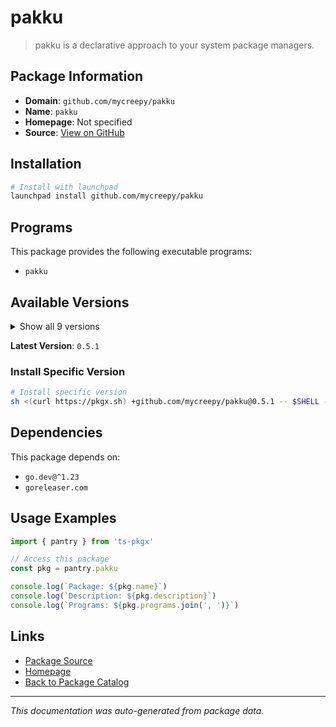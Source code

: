 # pakku

> pakku is a declarative approach to your system package managers.

## Package Information

- **Domain**: `github.com/mycreepy/pakku`
- **Name**: `pakku`
- **Homepage**: Not specified
- **Source**: [View on GitHub](https://github.com/pkgxdev/pantry/tree/main/projects/github.com/mycreepy/pakku/package.yml)

## Installation

```bash
# Install with launchpad
launchpad install github.com/mycreepy/pakku
```

## Programs

This package provides the following executable programs:

- `pakku`

## Available Versions

<details>
<summary>Show all 9 versions</summary>

- `0.5.1`, `0.5.0`, `0.4.2`, `0.4.1`, `0.4.0`
- `0.3.1`, `0.3.0`, `0.2.0`, `0.1.0`

</details>

**Latest Version**: `0.5.1`

### Install Specific Version

```bash
# Install specific version
sh <(curl https://pkgx.sh) +github.com/mycreepy/pakku@0.5.1 -- $SHELL -i
```

## Dependencies

This package depends on:

- `go.dev@^1.23`
- `goreleaser.com`

## Usage Examples

```typescript
import { pantry } from 'ts-pkgx'

// Access this package
const pkg = pantry.pakku

console.log(`Package: ${pkg.name}`)
console.log(`Description: ${pkg.description}`)
console.log(`Programs: ${pkg.programs.join(', ')}`)
```

## Links

- [Package Source](https://github.com/pkgxdev/pantry/tree/main/projects/github.com/mycreepy/pakku/package.yml)
- [Homepage](#)
- [Back to Package Catalog](../../../package-catalog.md)

---

*This documentation was auto-generated from package data.*
